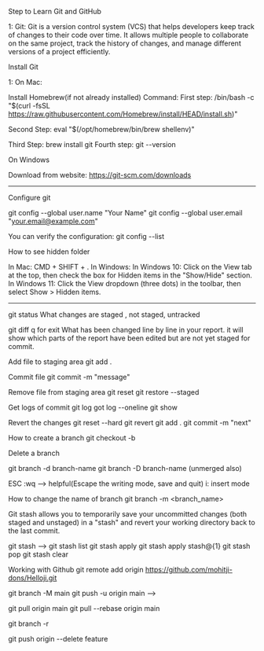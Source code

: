 Step to Learn Git and GitHub


1: Git: Git is a version control system (VCS) that helps developers keep track of changes to their code over time. It allows multiple people to collaborate on the same project, track the history of changes, and manage different versions of a project efficiently.




Install Git


1: On Mac:




Install Homebrew(if not already installed)
Command:
First step: /bin/bash -c "$(curl -fsSL https://raw.githubusercontent.com/Homebrew/install/HEAD/install.sh)"


Second Step: eval "$(/opt/homebrew/bin/brew shellenv)"


Third Step: brew install git
Fourth step: git --version


On Windows


Download from website: https://git-scm.com/downloads






******************************************






Configure git


git config --global user.name "Your Name"
git config --global user.email "your.email@example.com"




You can verify the configuration:
git config --list




How to see hidden folder

In Mac: CMD + SHIFT + .
In Windows:
In Windows 10: Click on the View tab at the top, then check the box for Hidden items in the "Show/Hide" section.
In Windows 11: Click the View dropdown (three dots) in the toolbar, then select Show > Hidden items.


****************************


git status
What changes are staged , not staged, untracked


git diff
q for exit
What has been changed line by line in your report.
it will show which parts of the report have been edited but are not yet staged for commit.






Add file to staging area 
git add .


Commit file
git commit -m "message"


Remove file from staging area
git reset <file>
git restore --staged <file>


Get logs of commit
git log
got log --oneline
git show <hash>




Revert the changes
git reset --hard <hashCode>
git revert <hashcode>
git add .
git commit -m "next"

How to create a branch
git checkout -b <branch-name>


Delete a branch

git branch -d branch-name
git branch -D branch-name (unmerged also)

 ESC :wq --> helpful(Escape the writing mode, save and quit)
 i: insert mode


How to change the name of branch 
git branch -m <branch_name>

Git stash 
allows you to temporarily save your uncommitted changes (both staged and unstaged) in a "stash" and revert your working directory back to the last commit.

git stash -->
git stash list
git stash apply
git stash apply stash@{1}
git stash pop
git stash clear


 Working with Github 
git remote add origin https://github.com/mohitji-dons/Helloji.git

git branch -M main
git push -u origin main -->

git pull origin main
git pull --rebase origin main

git branch -r

git push origin --delete feature





